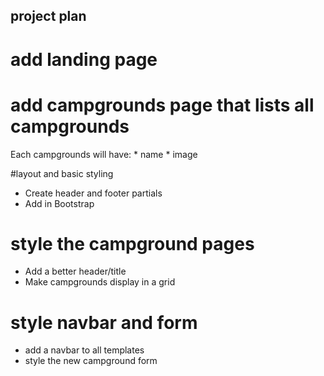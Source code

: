 project plan
------------    
# add landing page
# add campgrounds page that lists all campgrounds

Each campgrounds will have:
    * name
    * image

    
#layout and basic styling
* Create header and footer partials
* Add in Bootstrap

# style the campground pages
* Add a better header/title
* Make campgrounds display in a grid

# style navbar and form
* add a navbar to all templates
* style the new campground form